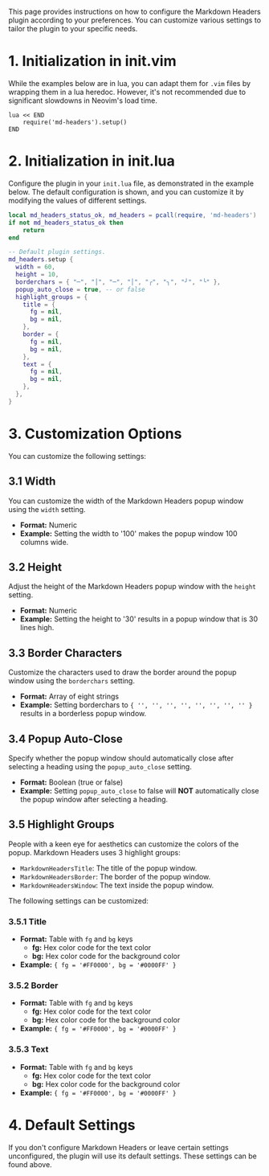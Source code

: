 This page provides instructions on how to configure the Markdown Headers plugin
according to your preferences. You can customize various settings to tailor the
plugin to your specific needs.

# 1. Initialization in init.vim

While the examples below are in lua, you can adapt them for `.vim` files by
wrapping them in a lua heredoc. However, it's not recommended due to
significant slowdowns in Neovim's load time.

```vim
lua << END
    require('md-headers').setup()
END
```

# 2. Initialization in init.lua

Configure the plugin in your `init.lua` file, as demonstrated in the example
below. The default configuration is shown, and you can customize it by
modifying the values of different settings.

```lua
local md_headers_status_ok, md_headers = pcall(require, 'md-headers')
if not md_headers_status_ok then
    return
end

-- Default plugin settings.
md_headers.setup {
  width = 60,
  height = 10,
  borderchars = { "─", "│", "─", "│", "╭", "╮", "╯", "╰" },
  popup_auto_close = true, -- or false
  highlight_groups = {
    title = {
      fg = nil,
      bg = nil,
    },
    border = {
      fg = nil,
      bg = nil,
    },
    text = {
      fg = nil,
      bg = nil,
    },
  },
}
```

# 3. Customization Options

You can customize the following settings:

## 3.1 Width

You can customize the width of the Markdown Headers popup window using the
`width` setting.

- **Format:** Numeric
- **Example:** Setting the width to '100' makes the popup window 100 columns wide.

## 3.2 Height

Adjust the height of the Markdown Headers popup window with the `height` setting.

- **Format:** Numeric
- **Example:** Setting the height to '30' results in a popup window that is 30
  lines high.

## 3.3 Border Characters

Customize the characters used to draw the border around the popup window using
the `borderchars` setting.

- **Format:** Array of eight strings
- **Example:** Setting borderchars to ``{ '', '', '', '', '', '', '', '' }``
  results in a borderless popup window.

## 3.4 Popup Auto-Close

Specify whether the popup window should automatically close after selecting a
heading using the `popup_auto_close` setting.

- **Format:** Boolean (true or false)
- **Example:** Setting `popup_auto_close` to false will **NOT** automatically
  close the popup window after selecting a heading.

## 3.5 Highlight Groups

People with a keen eye for aesthetics can customize the colors of the popup.
Markdown Headers uses 3 highlight groups:

- `MarkdownHeadersTitle`: The title of the popup window.
- `MarkdownHeadersBorder`: The border of the popup window.
- `MarkdownHeadersWindow`: The text inside the popup window.

The following settings can be customized:

### 3.5.1 Title

- **Format:** Table with `fg` and `bg` keys
  - **fg:** Hex color code for the text color
  - **bg:** Hex color code for the background color
- **Example:** `{ fg = '#FF0000', bg = '#0000FF' }`

### 3.5.2 Border

- **Format:** Table with `fg` and `bg` keys
  - **fg:** Hex color code for the text color
  - **bg:** Hex color code for the background color
- **Example:** `{ fg = '#FF0000', bg = '#0000FF' }`

### 3.5.3 Text

- **Format:** Table with `fg` and `bg` keys
  - **fg:** Hex color code for the text color
  - **bg:** Hex color code for the background color
- **Example:** `{ fg = '#FF0000', bg = '#0000FF' }`

# 4. Default Settings

If you don't configure Markdown Headers or leave certain settings unconfigured,
the plugin will use its default settings. These settings can be found above.
